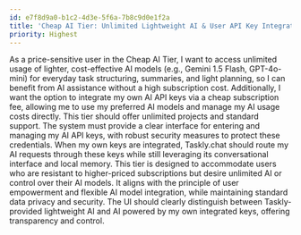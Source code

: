 ```yaml
---
id: e7f8d9a0-b1c2-4d3e-5f6a-7b8c9d0e1f2a
title: 'Cheap AI Tier: Unlimited Lightweight AI & User API Key Integration'
priority: Highest
---
```

As a price-sensitive user in the Cheap AI Tier, I want to access unlimited usage of lighter, cost-effective AI models (e.g., Gemini 1.5 Flash, GPT-4o-mini) for everyday task structuring, summaries, and light planning, so I can benefit from AI assistance without a high subscription cost. Additionally, I want the option to integrate my own AI API keys via a cheap subscription fee, allowing me to use my preferred AI models and manage my AI usage costs directly. This tier should offer unlimited projects and standard support. The system must provide a clear interface for entering and managing my AI API keys, with robust security measures to protect these credentials. When my own keys are integrated, Taskly.chat should route my AI requests through these keys while still leveraging its conversational interface and local memory. This tier is designed to accommodate users who are resistant to higher-priced subscriptions but desire unlimited AI or control over their AI models. It aligns with the principle of user empowerment and flexible AI model integration, while maintaining standard data privacy and security. The UI should clearly distinguish between Taskly-provided lightweight AI and AI powered by my own integrated keys, offering transparency and control.